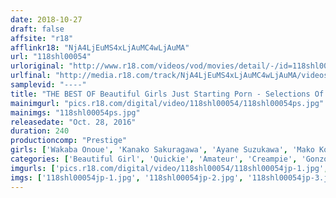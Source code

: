 ```yaml
---
date: 2018-10-27
draft: false
affsite: "r18"
afflinkr18: "NjA4LjEuMS4xLjAuMC4wLjAuMA"
url: "118shl00054"
urloriginal: "http://www.r18.com/videos/vod/movies/detail/-/id=118shl00054"
urlfinal: "http://media.r18.com/track/NjA4LjEuMS4xLjAuMC4wLjAuMA/videos/vod/movies/detail/-/id=118shl00054"
samplevid: "----"
title: "THE BEST OF Beautiful Girls Just Starting Porn - Selections Of 16 Beautiful Girls Getting Creampies!"
mainimgurl: "pics.r18.com/digital/video/118shl00054/118shl00054ps.jpg"
mainimgs: "118shl00054ps.jpg"
releasedate: "Oct. 28, 2016"
duration: 240
productioncomp: "Prestige"
girls: ['Wakaba Onoue', 'Kanako Sakuragawa', 'Ayane Suzukawa', 'Mako Konno', 'Itsuka Saya', 'Ruru Aizawa', 'Yuwa', 'Umi Hirose', 'Uta Sachino', 'Mai Hagiwara']
categories: ['Beautiful Girl', 'Quickie', 'Amateur', 'Creampie', 'Gonzo', 'Compilation', 'Over 4 Hours']
imgurls: ['pics.r18.com/digital/video/118shl00054/118shl00054jp-1.jpg', 'pics.r18.com/digital/video/118shl00054/118shl00054jp-2.jpg', 'pics.r18.com/digital/video/118shl00054/118shl00054jp-3.jpg', 'pics.r18.com/digital/video/118shl00054/118shl00054jp-4.jpg', 'pics.r18.com/digital/video/118shl00054/118shl00054jp-5.jpg', 'pics.r18.com/digital/video/118shl00054/118shl00054jp-6.jpg', 'pics.r18.com/digital/video/118shl00054/118shl00054jp-7.jpg', 'pics.r18.com/digital/video/118shl00054/118shl00054jp-8.jpg', 'pics.r18.com/digital/video/118shl00054/118shl00054jp-9.jpg', 'pics.r18.com/digital/video/118shl00054/118shl00054jp-10.jpg', 'pics.r18.com/digital/video/118shl00054/118shl00054jp-11.jpg', 'pics.r18.com/digital/video/118shl00054/118shl00054jp-12.jpg', 'pics.r18.com/digital/video/118shl00054/118shl00054jp-13.jpg', 'pics.r18.com/digital/video/118shl00054/118shl00054jp-14.jpg', 'pics.r18.com/digital/video/118shl00054/118shl00054jp-15.jpg', 'pics.r18.com/digital/video/118shl00054/118shl00054jp-16.jpg', 'pics.r18.com/digital/video/118shl00054/118shl00054jp-17.jpg', 'pics.r18.com/digital/video/118shl00054/118shl00054jp-18.jpg', 'pics.r18.com/digital/video/118shl00054/118shl00054jp-19.jpg', 'pics.r18.com/digital/video/118shl00054/118shl00054jp-20.jpg']
imgs: ['118shl00054jp-1.jpg', '118shl00054jp-2.jpg', '118shl00054jp-3.jpg', '118shl00054jp-4.jpg', '118shl00054jp-5.jpg', '118shl00054jp-6.jpg', '118shl00054jp-7.jpg', '118shl00054jp-8.jpg', '118shl00054jp-9.jpg', '118shl00054jp-10.jpg', '118shl00054jp-11.jpg', '118shl00054jp-12.jpg', '118shl00054jp-13.jpg', '118shl00054jp-14.jpg', '118shl00054jp-15.jpg', '118shl00054jp-16.jpg', '118shl00054jp-17.jpg', '118shl00054jp-18.jpg', '118shl00054jp-19.jpg', '118shl00054jp-20.jpg']
---
```

